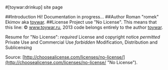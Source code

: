 #[toywar:drinkup] site page

##Introduction
Hi! Documentation in progress...
##Author
Roman "romek" Ekimov aka [toywar](https://github.com/toywar "@toywar").
##License
Project use "No License". This means that this line:
&copy; www.toywar.ru, 2013
code belongs entirely to the author [toywar](https://github.com/toywar "@toywar").

Resume for "No License":
*required* License and copyright notice
*permitted* Private Use and Commercial Use
*forbidden* Modification, Distribution and Sublicensing

Source: [http://choosealicense.com/licenses/no-license/](http://choosealicense.com/licenses/no-license/ "No License").
